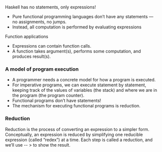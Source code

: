 Haskell has no statements, only expressions!

- Pure functional programming languages don’t have any statements — no assignments, no jumps.
- Instead, all computation is performed by evaluating expressions

Function applications

- Expressions can contain function calls.
- A function takes argument(s), performs some computation, and produces result(s).

### A model of program execution

- A programmer needs a concrete model for how a program is executed.
- For imperative programs, we can execute statement by statement, keeping track of the values of variables (the stack) and where we are in the program (the program counter).
- Functional programs don’t have statements!
- The mechanism for executing functional programs is reduction.

### Reduction

Reduction is the process of converting an expression to a simpler form. Conceptually, an expression is reduced by simplifying one reducible expression (called “redex”) at a time. Each step is called a reduction, and we’ll use -- > to show the result. 

